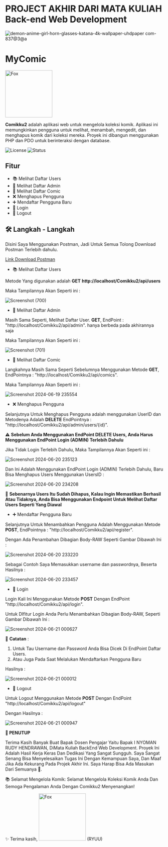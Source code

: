 # PROJECT AKHIR DARI MATA KULIAH Back-end Web Development	

![demon-anime-girl-horn-glasses-katana-4k-wallpaper-uhdpaper com-837@3@a](https://github.com/MAhyarPratama/Comikku2/assets/147960017/a94d93ac-b355-4b43-9b22-35d6dcbd08ee)



#  MyComic

<img src="https://github.com/MAhyarPratama/Comikku2/assets/147960017/0d0adab4-4506-492a-b5a7-84dd2775c3e7" alt="Fox" width="150"> 

**Comikku2** adalah aplikasi web untuk mengelola koleksi komik. Aplikasi ini memungkinkan pengguna untuk melihat, menambah, mengedit, dan menghapus komik dari koleksi mereka. Proyek ini dibangun menggunakan PHP dan PDO untuk berinteraksi dengan database.

![License](https://img.shields.io/badge/license-MIT-blue.svg)
![Status](https://img.shields.io/badge/status-active-green.svg)


## Fitur


- 📚 Melihat Daftar Users
- 👥 Melihat Daftar Admin
- 📖 Melihat Daftar Comic
- ❌ Menghapus Pengguna
- ➕ Mendaftar Pengguna Baru
- 🔑 Login
- 🚪 Logout


## 🛠️ Langkah - Langkah
Disini Saya Menggunakan Postman, Jadi Untuk Semua Tolong Download Postman Terlebih dahulu.

[Link Download Postman](https://www.postman.com/downloads/)



- 📚 Melihat Daftar Users

Metode Yang digunakan adalah **GET** **http://localhost/Comikku2/api/users**

Maka Tampilannya Akan Seperti ini :

![Screenshot (700)](https://github.com/MAhyarPratama/Comikku2/assets/147960017/87704305-22a5-4ff4-a611-f73c945a9df2)



- 👥 Melihat Daftar Admin

Masih Sama Seperti, Melihat Daftar User. **GET**, EndPoint : "http://localhost/Comikku2/api/admin". hanya berbeda pada akhirannya saja

Maka Tampilannya Akan Seperti ini :

![Screenshot (701)](https://github.com/MAhyarPratama/Comikku2/assets/147960017/5630ee85-8f14-4055-9891-ea5f020bb8e7)



- 📖 Melihat Daftar Comic

Langkahnya Masih Sama Seperti Sebelumnya Menggunakan Metode **GET**, EndPointnya : "http://localhost/Comikku2/api/comics".

Maka Tampilannya Akan Seperti ini :

![Screenshot 2024-06-19 235554](https://github.com/MAhyarPratama/Comikku2/assets/147960017/ff960d69-1ca1-48bb-a403-3842892ca3c7)



- ❌ Menghapus Pengguna

Selanjutnya Untuk Menghapus Pengguna adalah menggunakan UserID dan Metodenya Adalah **DELETE** EndPointnya : "http://localhost/Comikku2/api/admin/users/{id}".

⚠️ **Sebelum Anda Menggunakan EndPoint DELETE Users, Anda Harus Menggunakan EndPoint Login (ADMIN) Terlebih Dahulu**

Jika Tidak Login Terlebih Dahulu, Maka Tampilannya Akan Seperti ini :

![Screenshot 2024-06-20 235123](https://github.com/MAhyarPratama/Comikku2/assets/147960017/c7d615e2-b290-48d9-a59b-814bc3ddb269)


Dan Ini Adalah Menggunakan EndPoint Login (ADMIN) Terlebih Dahulu, Baru Bisa Menghapus Users Menggunakan UsersID :

![Screenshot 2024-06-20 234208](https://github.com/MAhyarPratama/Comikku2/assets/147960017/2372467b-74eb-497d-ab4f-9cf09e99c649)

📝 **Sebenarnya Users Itu Sudah Dihapus, Kalau Ingin Memastikan Berhasil Atau Tidaknya, Anda Bisa Menggunakan Endpoint Untuk Melihat Daftar Users Seperti Yang Diawal**



- ➕ Mendaftar Pengguna Baru

Selanjutnya Untuk Menambahkan Pengguna Adalah Menggunakan Metode **POST**, EndPointnya : "http://localhost/Comikku2/api/register".

Dengan Ada Penambahan Dibagian Body-RAW Seperti Gambar Dibawah Ini : 

![Screenshot 2024-06-20 233220](https://github.com/MAhyarPratama/Comikku2/assets/147960017/ad0209fc-7fad-4a38-a8ee-2bea7210ae09)

Sebagai Contoh Saya Memasukkan username dan passwordnya, Beserta Hasilnya :

![Screenshot 2024-06-20 233457](https://github.com/MAhyarPratama/Comikku2/assets/147960017/2c39f8a9-cda1-4425-8493-4a35f1e5cd0c)



- 🔑 Login

Login Kali Ini Menggunakan Metode **POST** Dengan EndPoint "http://localhost/Comikku2/api/login".

Untuk DIfitur Login Anda Perlu Menambahkan Dibagian Body-RAW, Seperti Gambar Dibawah Ini :

![Screenshot 2024-06-21 000627](https://github.com/MAhyarPratama/Comikku2/assets/147960017/23025a76-3d46-4143-a6f2-594f9e1a8c32)

📝 **Catatan** :

  1. Untuk Tau Username dan Password Anda Bisa Dicek Di EndPoint Daftar Users.
  2. Atau Juga Pada Saat Melalukan Mendaftarkan Pengguna Baru

Hasilnya :

![Screenshot 2024-06-21 000012](https://github.com/MAhyarPratama/Comikku2/assets/147960017/701e003e-80c6-4fe6-9519-4967cd7cca91)


- 🚪 Logout

Untuk Logout Menggunakan Metode **POST** Dengan EndPoint "http://localhost/Comikku2/api/logout"

Dengan Hasilnya :

![Screenshot 2024-06-21 000947](https://github.com/MAhyarPratama/Comikku2/assets/147960017/9a5743a3-8966-4b9b-9a72-ceb5cd4f070e)




**🏁 PENUTUP**

Terima Kasih Banyak Buat Bapak Dosen Pengajar Yaitu Bapak I NYOMAN RUDY HENDRAWAN, DiMata Kuliah BackEnd Web Development. Proyek Ini Adalah Hasil Kerja Keras Dan Dedikasi Yang Sangat Sungguh. Saya Sangat Senang Bisa Menyelesaikan Tugas Ini Dengan Kemampuan Saya, Dan Maaf Jika Ada Kekurang Pada Projek Akhir Ini. Saya Harap Bisa Ada Masukan Dari Semuanya 🙏.

📚 Selamat Mengelola Komik: Selamat Mengelola Koleksi Komik Anda Dan Semoga Pengalaman Anda Dengan Comikku2 Menyenangkan!

✨ Terima kasih,
<img src="https://github.com/MAhyarPratama/Comikku2/assets/147960017/0d0adab4-4506-492a-b5a7-84dd2775c3e7" alt="Fox" width="150"> 
(RYUU)

